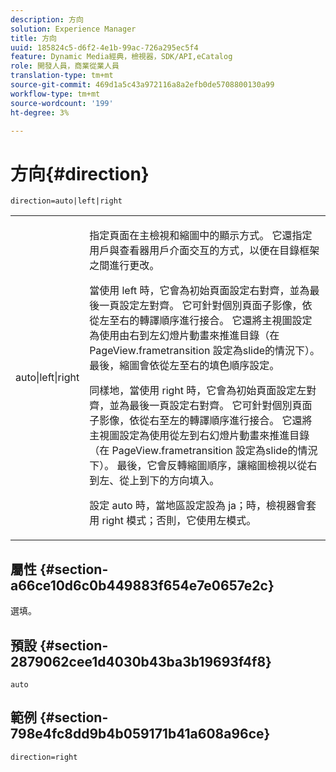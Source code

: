```yaml
---
description: 方向
solution: Experience Manager
title: 方向
uuid: 185824c5-d6f2-4e1b-99ac-726a295ec5f4
feature: Dynamic Media經典，檢視器，SDK/API,eCatalog
role: 開發人員，商業從業人員
translation-type: tm+mt
source-git-commit: 469d1a5c43a972116a8a2efb0de5708800130a99
workflow-type: tm+mt
source-wordcount: '199'
ht-degree: 3%

---
```



# 方向{#direction}

`direction=auto|left|right`

<table id="table_1D425B7685D448459CD3FE8D683C813C"> 
 <tbody> 
  <tr> 
   <td colname="col1"> <p> <span class="codeph"> auto|left|right  </span> </p> </td> 
   <td colname="col2"> <p>指定頁面在主檢視和縮圖中的顯示方式。 它還指定用戶與查看器用戶介面交互的方式，以便在目錄框架之間進行更改。 </p> <p>當使用<span class="codeph"> left </span>時，它會為初始頁面設定右對齊，並為最後一頁設定左對齊。 它可針對個別頁面子影像，依從左至右的轉譯順序進行接合。 它還將主視圖設定為使用由右到左幻燈片動畫來推進目錄（在<span class="codeph"> PageView.frametransition </span>設定為slide的情況下）。 最後，縮圖會依從左至右的填色順序設定。 </p> <p>同樣地，當使用<span class="codeph"> right </span>時，它會為初始頁面設定左對齊，並為最後一頁設定右對齊。 它可針對個別頁面子影像，依從右至左的轉譯順序進行接合。 它還將主視圖設定為使用從左到右幻燈片動畫來推進目錄（在<span class="codeph"> PageView.frametransition </span>設定為slide的情況下）。 最後，它會反轉縮圖順序，讓縮圖檢視以從右到左、從上到下的方向填入。 </p> <p>設定<span class="codeph"> auto </span>時，當地區設定設為<span class="codeph"> ja；時，檢視器會套用<span class="codeph"> right </span>模式；</span>否則，它使用<span class="codeph">左</span>模式。 </p> </td> 
  </tr> 
 </tbody> 
</table>

## 屬性 {#section-a66ce10d6c0b449883f654e7e0657e2c}

選填。

## 預設 {#section-2879062cee1d4030b43ba3b19693f4f8}

`auto`

## 範例 {#section-798e4fc8dd9b4b059171b41a608a96ce}

`direction=right`
